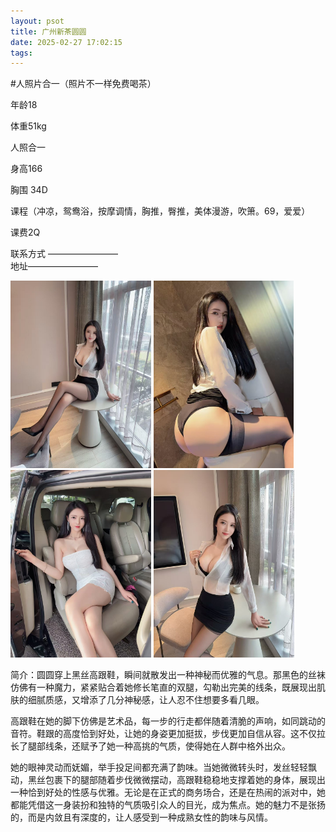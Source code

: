 ```yaml
---
layout: psot
title: 广州新茶圆圆
date: 2025-02-27 17:02:15
tags:
---
```


[//]: # (# 广州佛山新茶（圆圆）)
#人照片合一（照片不一样免费喝茶）

年龄18

体重51kg

人照合一

身高166

胸围 34D

课程（冲凉，鸳鸯浴，按摩调情，胸推，臀推，美体漫游，吹箫。69，爱爱）

课费2Q

联系方式 ————————  
地址————————

<img src="images/5.jpg" height="300">
<img src="images/6.jpg" height="300">
<img src="images/7.jpg" height="300">
<img src="images/8.jpg" height="300">





简介：圆圆穿上黑丝高跟鞋，瞬间就散发出一种神秘而优雅的气息。那黑色的丝袜仿佛有一种魔力，紧紧贴合着她修长笔直的双腿，勾勒出完美的线条，既展现出肌肤的细腻质感，又增添了几分神秘感，让人忍不住想要多看几眼。

高跟鞋在她的脚下仿佛是艺术品，每一步的行走都伴随着清脆的声响，如同跳动的音符。鞋跟的高度恰到好处，让她的身姿更加挺拔，步伐更加自信从容。这不仅拉长了腿部线条，还赋予了她一种高挑的气质，使得她在人群中格外出众。

她的眼神灵动而妩媚，举手投足间都充满了韵味。当她微微转头时，发丝轻轻飘动，黑丝包裹下的腿部随着步伐微微摆动，高跟鞋稳稳地支撑着她的身体，展现出一种恰到好处的性感与优雅。无论是在正式的商务场合，还是在热闹的派对中，她都能凭借这一身装扮和独特的气质吸引众人的目光，成为焦点。她的魅力不是张扬的，而是内敛且有深度的，让人感受到一种成熟女性的韵味与风情。
